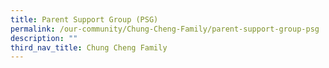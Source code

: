 ```yaml
---
title: Parent Support Group (PSG)
permalink: /our-community/Chung-Cheng-Family/parent-support-group-psg
description: ""
third_nav_title: Chung Cheng Family
---
```

